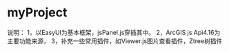 # myProject
说明：
1，以EasyUI为基本框架，jsPanel.js穿插其中。
2，ArcGIS js Api4.16为主要功能来源，
3，补充一些常用插件，如Viewer.js图片查看插件，Ztree树插件
